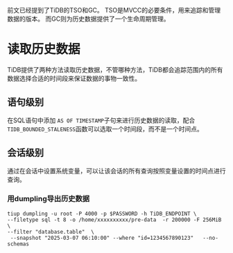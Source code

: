 前文已经提到了TiDB的TSO和GC。
TSO是MVCC的必要条件，用来追踪和管理数据的版本。
而GC则为历史数据提供了一个生命周期管理。

# 读取历史数据
TiDB提供了两种方法读取历史数据，不管哪种方法，TiDB都会追踪范围内的所有数据选择合适的时间段来保证数据的事物一致性。
## 语句级别

在SQL语句中添加 `AS OF TIMESTAMP`子句来进行历史数据的读取，配合`TIDB_BOUNDED_STALENESS`函数可以选取一个时间段，而不是一个时间点。
## 会话级别
通过在会话中设置系统变量，可以让该会话的所有查询按照变量设置的时间点进行查询。

### 用dumpling导出历史数据
```
tiup dumpling -u root -P 4000 -p $PASSWORD -h TiDB_ENDPOINT \
--filetype sql -t 8 -o /home/xxxxxxxxxx/pre-data  -r 200000 -F 256MiB \
--filter "database.table"  \
 --snapshot "2025-03-07 06:10:00" --where "id=1234567890123"   --no-schemas 
```

